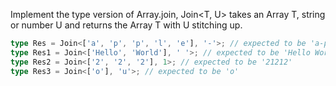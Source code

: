 Implement the type version of Array.join, Join<T, U> takes an Array T, string or number U and returns the Array T with U stitching up.

```ts
type Res = Join<['a', 'p', 'p', 'l', 'e'], '-'>; // expected to be 'a-p-p-l-e'
type Res1 = Join<['Hello', 'World'], ' '>; // expected to be 'Hello World'
type Res2 = Join<['2', '2', '2'], 1>; // expected to be '21212'
type Res3 = Join<['o'], 'u'>; // expected to be 'o'
```
